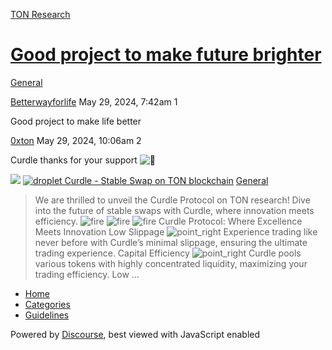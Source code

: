 [TON Research](/)

# [Good project to make future brighter](/t/good-project-to-make-future-brighter/19377)

[General](/c/general/4) 

    

[Betterwayforlife](https://tonresear.ch/u/Betterwayforlife)  May 29, 2024, 7:42am  1

Good project to make life better

 

[0xton](https://tonresear.ch/u/0xton) May 29, 2024, 10:06am  2

Curdle thanks for your support ![:call_me_hand:](https://tonresear.ch/images/emoji/twitter/call_me_hand.png?v=12 ":call_me_hand:")

![](https://tonresear.ch/letter_avatar_proxy/v4/letter/0/9dc877/48.png) [![droplet](https://tonresear.ch/images/emoji/twitter/droplet.png?v=12 "droplet") Curdle - Stable Swap on TON blockchain](https://tonresear.ch/t/curdle-stable-swap-on-ton-blockchain/19390) [General](/c/general/4)

> We are thrilled to unveil the Curdle Protocol on TON research! Dive into the future of stable swaps with Curdle, where innovation meets efficiency. ![fire](https://tonresear.ch/images/emoji/twitter/fire.png?v=12 "fire") ![fire](https://tonresear.ch/images/emoji/twitter/fire.png?v=12 "fire") ![fire](https://tonresear.ch/images/emoji/twitter/fire.png?v=12 "fire") [](#curdle-protocol-where-excellence-meets-innovation-1)Curdle Protocol: Where Excellence Meets Innovation Low Slippage ![point_right](https://tonresear.ch/images/emoji/twitter/point_right.png?v=12 "point_right") Experience trading like never before with Curdle’s minimal slippage, ensuring the ultimate trading experience. Capital Efficiency ![point_right](https://tonresear.ch/images/emoji/twitter/point_right.png?v=12 "point_right") Curdle pools various tokens with highly concentrated liquidity, maximizing your trading efficiency. Low …

 

*   [Home](/)
*   [Categories](/categories)
*   [Guidelines](/guidelines)

Powered by [Discourse](https://www.discourse.org), best viewed with JavaScript enabled